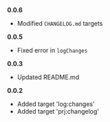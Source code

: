 **0.0.6**

- Modified `CHANGELOG.md` targets

**0.0.5**

- Fixed error in `logChanges`

**0.0.3**

- Updated README.md

**0.0.2**

- Added target 'log:changes'
- Added target 'prj:changelog'

